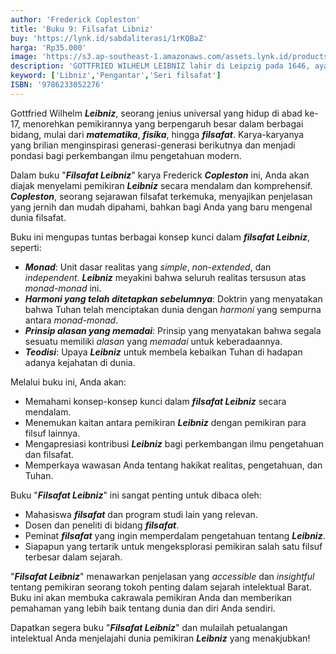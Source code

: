 ```yaml
---
author: 'Frederick Copleston'
title: 'Buku 9: Filsafat Libniz'
buy: 'https://lynk.id/sabdaliterasi/1rKQBaZ'
harga: 'Rp35.000'
image: 'https://s3.ap-southeast-1.amazonaws.com/assets.lynk.id/products/01-07-2024/1719810127890_6463644.svg'
description: 'GOTTFRIED WILHELM LEIBNIZ lahir di Leipzig pada 1646, ayahnya adalah profesor filsafat moral di universitas. '
keyword: ['Libniz','Pengantar','Seri filsafat']
ISBN: '9786233052276'
---
```

<p>Gottfried Wilhelm <em><strong>Leibniz</strong></em>, seorang jenius universal yang hidup di abad ke-17, menorehkan pemikirannya yang berpengaruh besar dalam berbagai bidang, mulai dari <em><strong>matematika</strong></em>, <em><strong>fisika</strong></em>, hingga <em><strong>filsafat</strong></em>. Karya-karyanya yang brilian menginspirasi generasi-generasi berikutnya dan menjadi pondasi bagi perkembangan ilmu pengetahuan modern.</p><p>Dalam buku "<em><strong>Filsafat Leibniz</strong></em>" karya Frederick <em><strong>Copleston</strong></em> ini, Anda akan diajak menyelami pemikiran <em><strong>Leibniz</strong></em> secara mendalam dan komprehensif. <em><strong>Copleston</strong></em>, seorang sejarawan filsafat terkemuka, menyajikan penjelasan yang jernih dan mudah dipahami, bahkan bagi Anda yang baru mengenal dunia filsafat.</p><p>Buku ini mengupas tuntas berbagai konsep kunci dalam <em><strong>filsafat Leibniz</strong></em>, seperti:</p><ul><li><em><strong>Monad</strong></em>: Unit dasar realitas yang <em>simple</em>, <em>non-extended</em>, dan <em>independent</em>. <em><strong>Leibniz</strong></em> meyakini bahwa seluruh realitas tersusun atas <em>monad-monad</em> ini.</li><li><em><strong>Harmoni yang telah ditetapkan sebelumnya</strong></em>: Doktrin yang menyatakan bahwa Tuhan telah menciptakan dunia dengan <em>harmoni</em> yang sempurna antara <em>monad-monad</em>.</li><li><em><strong>Prinsip alasan yang memadai</strong></em>: Prinsip yang menyatakan bahwa segala sesuatu memiliki <em>alasan</em> yang <em>memadai</em> untuk keberadaannya.</li><li><em><strong>Teodisi</strong></em>: Upaya <em><strong>Leibniz</strong></em> untuk membela kebaikan Tuhan di hadapan adanya kejahatan di dunia.</li></ul><p>Melalui buku ini, Anda akan:</p><ul><li>Memahami konsep-konsep kunci dalam <em><strong>filsafat Leibniz</strong></em> secara mendalam.</li><li>Menemukan kaitan antara pemikiran <em><strong>Leibniz</strong></em> dengan pemikiran para filsuf lainnya.</li><li>Mengapresiasi kontribusi <em><strong>Leibniz</strong></em> bagi perkembangan ilmu pengetahuan dan filsafat.</li><li>Memperkaya wawasan Anda tentang hakikat realitas, pengetahuan, dan Tuhan.</li></ul><p>Buku "<em><strong>Filsafat Leibniz</strong></em>" ini sangat penting untuk dibaca oleh:</p><ul><li>Mahasiswa <em><strong>filsafat</strong></em> dan program studi lain yang relevan.</li><li>Dosen dan peneliti di bidang <em><strong>filsafat</strong></em>.</li><li>Peminat <em><strong>filsafat</strong></em> yang ingin memperdalam pengetahuan tentang <em><strong>Leibniz</strong></em>.</li><li>Siapapun yang tertarik untuk mengeksplorasi pemikiran salah satu filsuf terbesar dalam sejarah.</li></ul><p>"<em><strong>Filsafat Leibniz</strong></em>" menawarkan penjelasan yang <em>accessible</em> dan <em>insightful</em> tentang pemikiran seorang tokoh penting dalam sejarah intelektual Barat. Buku ini akan membuka cakrawala pemikiran Anda dan memberikan pemahaman yang lebih baik tentang dunia dan diri Anda sendiri.</p><p>Dapatkan segera buku "<em><strong>Filsafat Leibniz</strong></em>" dan mulailah petualangan intelektual Anda menjelajahi dunia pemikiran <em><strong>Leibniz</strong></em> yang menakjubkan!</p>
